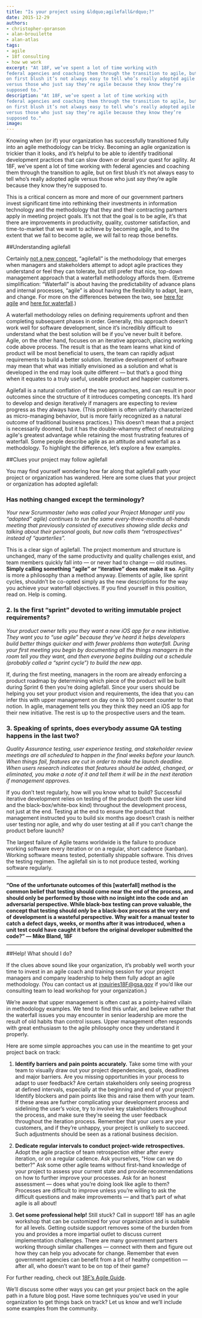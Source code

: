 ```yaml
---
title: "Is your project using &ldquo;agilefall&rdquo;?"
date: 2015-12-29
authors:
- christopher-goranson
- alan-brouilette
- alan-atlas
tags:
- agile
- 18f consulting
- how we work
excerpt: "At 18F, we’ve spent a lot of time working with
federal agencies and coaching them through the transition to agile, but
on first blush it’s not always easy to tell who’s really adopted agile
versus those who just say they’re agile because they know they’re
supposed to."
description: "At 18F, we’ve spent a lot of time working with
federal agencies and coaching them through the transition to agile, but
on first blush it’s not always easy to tell who’s really adopted agile
versus those who just say they’re agile because they know they’re
supposed to."
image:
---
```


Knowing when (or if) your organization has successfully transitioned
fully into an agile methodology can be tricky. Becoming an agile
organization is trickier than it looks, and it’s helpful to be able to
identify traditional development practices that can slow down or derail
your quest for agility. At 18F, we’ve spent a lot of time working with
federal agencies and coaching them through the transition to agile, but
on first blush it’s not always easy to tell who’s really adopted agile
versus those who just *say* they’re agile because they know they’re
supposed to.

This is a critical concern as more and more of our government partners
invest significant time into rethinking their investments in information
technology and the methodology that they and their contracting partners
apply in meeting project goals. It’s not that the goal is to be agile,
it’s that there are improvements in productivity, quality, customer
satisfaction, and time-to-market that we want to achieve by becoming
agile, and to the extent that we fail to become agile, we will fail to
reap those benefits.

##Understanding agilefall

Certainly [not a new
concept](http://redmonk.com/cote/2006/05/31/agile-rebellion/),
“agilefall” is the methodology that emerges when managers and
stakeholders attempt to adopt agile practices they understand or feel
they can tolerate, but still prefer that nice, top-down management
approach that a waterfall methodology affords them. (Extreme
simplification: “Waterfall” is about having the predictability of
advance plans and internal processes, “agile” is about having the
flexibility to adapt, learn, and change. For more on the differences
between the two, see [here for agile](https://en.wikipedia.org/wiki/Agile_software_development) and
[here for waterfall](https://en.wikipedia.org/wiki/Waterfall_model).)

A waterfall methodology relies on defining requirements upfront and then
completing subsequent phases in order. Generally, this approach doesn’t
work well for software development, since it’s incredibly difficult to
understand what the best solution will be if you’ve never built it
before. Agile, on the other hand, focuses on an iterative approach,
placing working code above process. The result is that as the team
learns what kind of product will be most beneficial to users, the team
can rapidly adjust requirements to build a better solution. Iterative
development of software may mean that what was initially envisioned as a
solution and what is developed in the end may look quite different — but
that’s a good thing when it equates to a truly useful, useable product
and happier customers.

Agilefall is a natural conflation of the two approaches, and can result
in poor outcomes since the structure of it introduces competing
concepts. It’s hard to develop and design iteratively if managers are
expecting to review progress as they always have. (This problem is often
unfairly characterized as micro-managing behavior, but is more fairly
recognized as a natural outcome of traditional business practices.) This
doesn’t mean that a project is necessarily doomed, but it has the
double-whammy effect of neutralizing agile's greatest advantage while
retaining the most frustrating features of waterfall. Some people
describe agile as an attitude and waterfall as a methodology. To
highlight the difference, let’s explore a few examples.

##Clues your project may follow agilefall

You may find yourself wondering how far along that agilefall path your
project or organization has wandered. Here are some clues that your
project or organization has adopted agilefall:

### Has nothing changed except the terminology?

*Your new Scrummaster (who was called your Project Manager until you “adopted” agile) continues to run the same every-three-months all-hands meeting that previously consisted of executives showing slide decks and talking about their personal goals, but now calls them “retrospectives” instead of “quarterlies”.*

This is a clear sign of agilefall. The project momentum and structure is
unchanged, many of the same productivity and quality challenges exist,
and team members quickly fall into — or never had to change — old
routines. **Simply calling something “agile” or “iterative” does not
make it so**. Agility is more a philosophy than a method anyway.
Elements of agile, like sprint cycles, shouldn’t be co-opted simply as
the new descriptions for the way you achieve your waterfall objectives.
If you find yourself in this position, read on. Help is coming.

### 2. Is the first “sprint” devoted to writing immutable project requirements?

*Your product owner tells you they want a new iOS app for a new initiative. They want you to “use agile” because they’ve heard it helps developers build better things quicker and with fewer problems than waterfall. During your first meeting you begin by documenting all the things managers in the room tell you they want, and then everyone begins building out a schedule (probably called a “sprint cycle”) to build the new app.*

If, during the first meeting, managers in the room are already enforcing
a product roadmap by determining which piece of the product will be
built during Sprint 6 then you’re doing agilefall. Since your users
should be helping you set your product vision and requirements, the idea
that you can infer this with upper management on day one is 100 percent
counter to that notion. In agile, management tells you they think they
need an iOS app for their new initiative. The rest is up to the
prospective users and the team.

### 3. Speaking of sprints, does everybody assume QA testing happens in the last two?

*Quality Assurance testing, user experience testing, and stakeholder review meetings are all scheduled to happen in the final weeks before your launch. When things fail, features are cut in order to make the launch deadline. When users research indicates that features should be added, changed, or eliminated, you make a note of it and tell them it will be in the next iteration if management approves.*

If you don’t test regularly, how will you know what to build? Successful
iterative development relies on testing of the product (both the user
kind and the black-box/white-box kind) throughout the development
process, not just at the end. Testing at the end to ensure the product
that management instructed you to build six months ago doesn’t crash is
neither user testing nor agile, and why do user testing at all if you
can’t change the product before launch?

The largest failure of Agile teams worldwide is the failure to produce
working software every iteration or on a regular, short cadence
(kanban). Working software means tested, potentially shippable software.
This drives the testing regimen. The agilefall sin is to not produce
tested, working software regularly.

---
**“One of the unfortunate outcomes of this [waterfall] method is the common belief that testing should come near the end of the process, and should only be performed by those with no insight into the code and an adversarial perspective. While black-box testing can prove valuable, the concept that testing should *only* be a black-box process at the very end of development is a wasteful perspective. Why wait for a manual tester to catch a defect days, weeks, or months after it was introduced, when a unit test could have caught it before the original developer submitted the code?” — Mike Bland, 18F**

---

##Help! What should I do?

If the clues above sound like your organization, it’s probably well
worth your time to invest in an agile coach and training session for
your project managers and company leadership to help them fully adopt an
agile methodology. (You can contact us at
[inquiries18F@gsa.gov](mailto:inquiries18F@gsa.gov) if you’d like our
consulting team to lead workshop for your organization.)

We’re aware that upper management is often cast as a pointy-haired
villain in methodology examples. We tend to find this unfair, and
believe rather that the waterfall issues you may encounter in senior
leadership are more the result of old habits than control issues. Upper
management often responds with great enthusiasm to the agile philosophy
once they understand it properly.

Here are some simple approaches you can use in the meantime to get your
project back on track:

1. **Identify barriers and pain points accurately.** Take some time with your team to visually draw out your project dependencies, goals, deadlines and major barriers. Are you missing opportunities in your process to adapt to user feedback? Are certain stakeholders only seeing progress at defined intervals, especially at the beginning and end of your project? Identify blockers and pain points like this and raise them with your team. If these areas are further complicating your development process and sidelining the user’s voice, try to involve key stakeholders throughout the process, and make sure they’re seeing the user feedback throughout the iteration process. Remember that your users are your customers, and if they’re unhappy, your project is unlikely to succeed. Such adjustments should be seen as a rational business decision.

2. **Dedicate regular intervals to conduct project-wide retrospectives.** Adopt the agile practice of team retrospection either after every iteration, or on a regular cadence. Ask yourselves, "How can we do better?" Ask some other agile teams without first-hand knowledge of your project to assess your current state and provide recommendations on how to further improve your processes. Ask for an honest assessment — does what you’re doing look like agile to them? Processes are difficult to improve unless you’re willing to ask the difficult questions and make improvements — and that’s part of what agile is all about!

3. **Get some professional help!** Still stuck? Call in support! 18F has an agile workshop that can be customized for your organization and is suitable for all levels. Getting outside support removes some of the burden from you and provides a more impartial outlet to discuss current implementation challenges. There are many government partners working through similar challenges — connect with them and figure out how they can help you advocate for change. Remember that even government agencies can benefit from a bit of healthy competition — after all, who doesn’t want to be on top of their game?

For further reading, check out [18F’s Agile Guide](https://pages.18f.gov/agile/).

We’ll discuss some other ways you can get your project back on the agile
path in a future blog post. Have some techniques you’ve used in your
organization to get things back on track? Let us know and we’ll include
some examples from the community.
